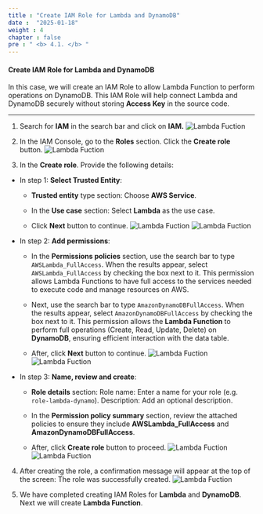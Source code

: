 ```yaml
---
title : "Create IAM Role for Lambda and DynamoDB"
date :  "2025-01-18" 
weight : 4
chapter : false
pre : " <b> 4.1. </b> "
---
```


#### Create IAM Role for Lambda and DynamoDB
In this case, we will create an IAM Role to allow Lambda Function to perform operations on DynamoDB. This IAM Role will help connect Lambda and DynamoDB securely without storing **Access Key** in the source code.
___

1. Search for **IAM** in the search bar and click on **IAM.**
![Lambda Fuction](/images/4-lambda/lambda-001.png)

2. In the IAM Console, go to the **Roles** section. Click the **Create role** button.
![Lambda Fuction](/images/4-lambda/lambda-002.png)

3. In the **Create role**. Provide the following details:
- In step 1: **Select Trusted Entity**:
  + **Trusted entity** type section: Choose **AWS Service**.
  
  + In the **Use case** section: Select **Lambda** as the use case.
  
  + Click **Next** button to continue.
![Lambda Fuction](/images/4-lambda/lambda-003.png)
![Lambda Fuction](/images/4-lambda/lambda-004.png)

- In step 2: **Add permissions**:

  + In the **Permissions policies** section, use the search bar to type `AWSLambda_FullAccess`. When the results appear, select `AWSLambda_FullAccess` by checking the box next to it. This permission allows Lambda Functions to have full access to the services needed to execute code and manage resources on AWS.

  + Next, use the search bar to type `AmazonDynamoDBFullAccess`. When the results appear, select `AmazonDynamoDBFullAccess` by checking the box next to it. This permission allows the **Lambda Function** to perform full operations (Create, Read, Update, Delete) on **DynamoDB**, ensuring efficient interaction with the data table.

  + After, click **Next** button to continue.
![Lambda Fuction](/images/4-lambda/lambda-005.png)
![Lambda Fuction](/images/4-lambda/lambda-006.png)

- In step 3: **Name, review and create**:

  + **Role details** section: Role name: Enter a name for your role (e.g. `role-lambda-dynamo`). Description: Add an optional description.

  + In the **Permission policy summary** section, review the attached policies to ensure they include **AWSLambda_FullAccess** and **AmazonDynamoDBFullAccess**.

  + After, click **Create role** button to proceed.
![Lambda Fuction](/images/4-lambda/lambda-007.png)
![Lambda Fuction](/images/4-lambda/lambda-008.png)

4. After creating the role, a confirmation message will appear at the top of the screen: The role was successfully created.
![Lambda Fuction](/images/4-lambda/lambda-009.png)
   
5. We have completed creating IAM Roles for **Lambda** and **DynamoDB**. Next we will create **Lambda Function**.